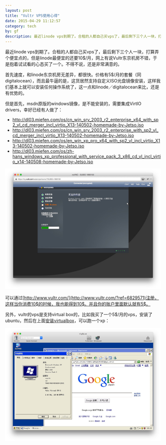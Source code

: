 ```yaml
---
layout: post
title: "Vultr VPS使用心得"
date: 2015-04-29 11:12:57
category: tech
by: gf
description: 最近linode vps到期了。合租的人都自己买vps了，最后剩下三个人一块，打算弄个便宜点的，但是linode最便宜的还要10$/月，网上有说Vultr东京机房不错，于是抱着试试看的心态买了一个。
---
```


最近linode vps到期了。合租的人都自己买vps了，最后剩下三个人一块，打算弄个便宜点的，但是linode最便宜的还要10$/月，网上有说Vultr东京机房不错，于是抱着试试看的心态买了一个。不得不说，还是非常满意的。

首先速度，和linode东京机房无差异，都很快。价格有5$/月的套餐（同digitalocean），而且最牛逼的是，这货居然支持自定义ISO光盘镜像安装，这样我们基本上就可以安装任何操作系统了，这一点和linode／digitalocean来比，还是有优势的。

但是首先，msdn原版的windows镜像，是不能安装的，需要集成VirtIO drivers，幸好已经有人做了：

- <http://dl03.miefen.com/os/cn_win_srv_2003_r2_enterprise_x64_with_sp2_vl_cd_merger_incl_virtio_X13-140502-homemade-by-Jetso.iso>
- <http://dl03.miefen.com/os/cn_win_srv_2003_r2_enterprise_with_sp2_vl_cd_merger_incl_virtio_X13-140502-homemade-by-Jetso.iso>
- <http://dl03.miefen.com/os/en_win_xp_pro_x64_with_sp2_vl_incl_virtio_X13-140502-homemade-by-Jetso.iso>
- <http://dl03.miefen.com/os/zh-hans_windows_xp_professional_with_service_pack_3_x86_cd_vl_incl_virtio_x14-140508-homemade-by-Jetso.iso>

![Vultr 安装windows 2003](/images/vultr-windows.png)

可以通过[http://www.vultr.com/](http://www.vultr.com/?ref=6829571)注册，这样当你消费10$的时候，我也能得到10$。并且你的账户里面默认就有5$。

另外，vultr的vps是支持virtual box的，比如我买了一个5$/月的vps，安装了ubuntu，然后在上面[安装virtualbox](http://www.gfzj.us/tech/75.html)，可以跑一个xp：

![vbox on vultr](/images/vbox-on-vultr.png)
